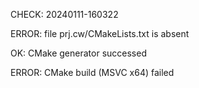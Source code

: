 CHECK: 20240111-160322
ERROR: file prj.cw/CMakeLists.txt is absent
OK: CMake generator successed
ERROR: CMake build (MSVC x64) failed
